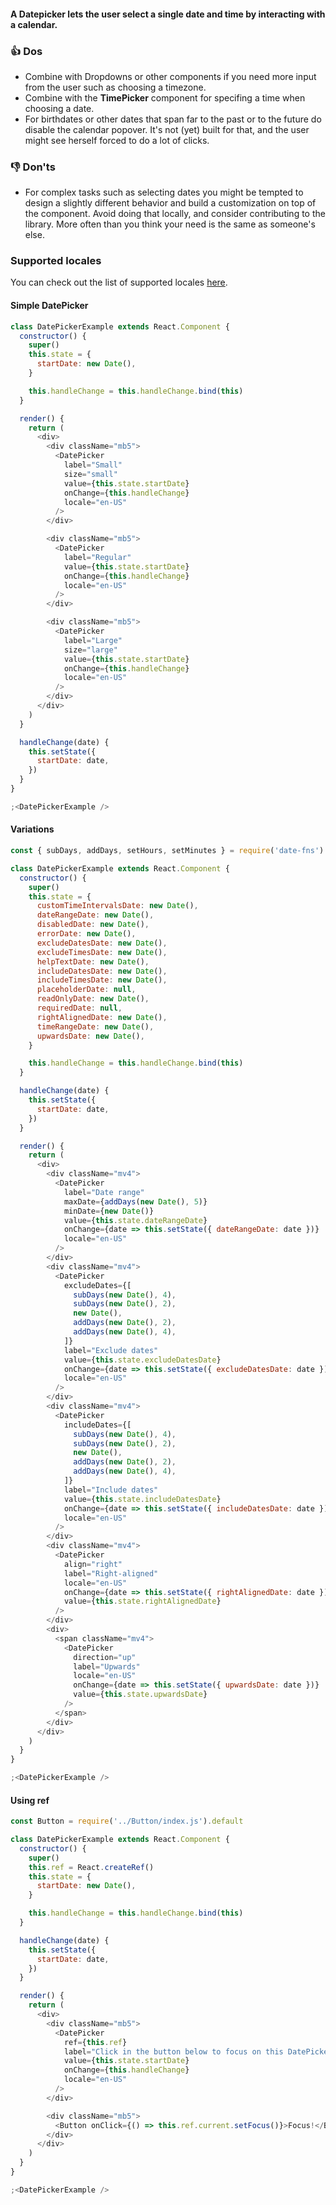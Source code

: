 #### A Datepicker lets the user select a single date and time by interacting with a calendar.

### 👍 Dos

- Combine with Dropdowns or other components if you need more input from the user such as choosing a timezone.
- Combine with the **TimePicker** component for specifing a time when choosing a date.
- For birthdates or other dates that span far to the past or to the future do disable the calendar popover. It's not (yet) built for that, and the user might see herself forced to do a lot of clicks.

### 👎 Don'ts

- For complex tasks such as selecting dates you might be tempted to design a slightly different behavior and build a customization on top of the component. Avoid doing that locally, and consider contributing to the library. More often than you think your need is the same as someone's else.

### Supported locales

You can check out the list of supported locales [here](https://github.com/date-fns/date-fns/blob/master/src/locale/index.js).

#### Simple DatePicker

```js
class DatePickerExample extends React.Component {
  constructor() {
    super()
    this.state = {
      startDate: new Date(),
    }

    this.handleChange = this.handleChange.bind(this)
  }

  render() {
    return (
      <div>
        <div className="mb5">
          <DatePicker
            label="Small"
            size="small"
            value={this.state.startDate}
            onChange={this.handleChange}
            locale="en-US"
          />
        </div>

        <div className="mb5">
          <DatePicker
            label="Regular"
            value={this.state.startDate}
            onChange={this.handleChange}
            locale="en-US"
          />
        </div>

        <div className="mb5">
          <DatePicker
            label="Large"
            size="large"
            value={this.state.startDate}
            onChange={this.handleChange}
            locale="en-US"
          />
        </div>
      </div>
    )
  }

  handleChange(date) {
    this.setState({
      startDate: date,
    })
  }
}

;<DatePickerExample />
```

#### Variations

```js
const { subDays, addDays, setHours, setMinutes } = require('date-fns')

class DatePickerExample extends React.Component {
  constructor() {
    super()
    this.state = {
      customTimeIntervalsDate: new Date(),
      dateRangeDate: new Date(),
      disabledDate: new Date(),
      errorDate: new Date(),
      excludeDatesDate: new Date(),
      excludeTimesDate: new Date(),
      helpTextDate: new Date(),
      includeDatesDate: new Date(),
      includeTimesDate: new Date(),
      placeholderDate: null,
      readOnlyDate: new Date(),
      requiredDate: null,
      rightAlignedDate: new Date(),
      timeRangeDate: new Date(),
      upwardsDate: new Date(),
    }

    this.handleChange = this.handleChange.bind(this)
  }

  handleChange(date) {
    this.setState({
      startDate: date,
    })
  }

  render() {
    return (
      <div>
        <div className="mv4">
          <DatePicker
            label="Date range"
            maxDate={addDays(new Date(), 5)}
            minDate={new Date()}
            value={this.state.dateRangeDate}
            onChange={date => this.setState({ dateRangeDate: date })}
            locale="en-US"
          />
        </div>
        <div className="mv4">
          <DatePicker
            excludeDates={[
              subDays(new Date(), 4),
              subDays(new Date(), 2),
              new Date(),
              addDays(new Date(), 2),
              addDays(new Date(), 4),
            ]}
            label="Exclude dates"
            value={this.state.excludeDatesDate}
            onChange={date => this.setState({ excludeDatesDate: date })}
            locale="en-US"
          />
        </div>
        <div className="mv4">
          <DatePicker
            includeDates={[
              subDays(new Date(), 4),
              subDays(new Date(), 2),
              new Date(),
              addDays(new Date(), 2),
              addDays(new Date(), 4),
            ]}
            label="Include dates"
            value={this.state.includeDatesDate}
            onChange={date => this.setState({ includeDatesDate: date })}
            locale="en-US"
          />
        </div>
        <div className="mv4">
          <DatePicker
            align="right"
            label="Right-aligned"
            locale="en-US"
            onChange={date => this.setState({ rightAlignedDate: date })}
            value={this.state.rightAlignedDate}
          />
        </div>
        <div>
          <span className="mv4">
            <DatePicker
              direction="up"
              label="Upwards"
              locale="en-US"
              onChange={date => this.setState({ upwardsDate: date })}
              value={this.state.upwardsDate}
            />
          </span>
        </div>
      </div>
    )
  }
}

;<DatePickerExample />
```

#### Using ref

```js
const Button = require('../Button/index.js').default

class DatePickerExample extends React.Component {
  constructor() {
    super()
    this.ref = React.createRef()
    this.state = {
      startDate: new Date(),
    }

    this.handleChange = this.handleChange.bind(this)
  }

  handleChange(date) {
    this.setState({
      startDate: date,
    })
  }

  render() {
    return (
      <div>
        <div className="mb5">
          <DatePicker
            ref={this.ref}
            label="Click in the button below to focus on this DatePicker"
            value={this.state.startDate}
            onChange={this.handleChange}
            locale="en-US"
          />
        </div>

        <div className="mb5">
          <Button onClick={() => this.ref.current.setFocus()}>Focus!</Button>
        </div>
      </div>
    )
  }
}

;<DatePickerExample />
```
